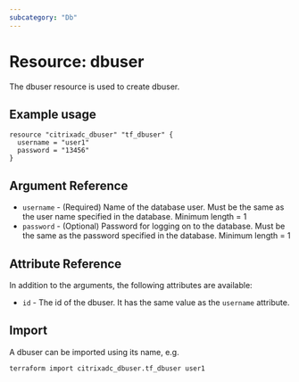 ```yaml
---
subcategory: "Db"
---
```


# Resource: dbuser

The dbuser resource is used to create dbuser.


## Example usage

```hcl
resource "citrixadc_dbuser" "tf_dbuser" {
  username = "user1"
  password = "13456"
}
```


## Argument Reference

* `username` - (Required) Name of the database user. Must be the same as the user name specified in the database. Minimum length =  1
* `password` - (Optional) Password for logging on to the database. Must be the same as the password specified in the database. Minimum length =  1

## Attribute Reference

In addition to the arguments, the following attributes are available:

* `id` - The id of the dbuser. It has the same value as the `username` attribute.


## Import

A dbuser can be imported using its name, e.g.

```shell
terraform import citrixadc_dbuser.tf_dbuser user1
```

